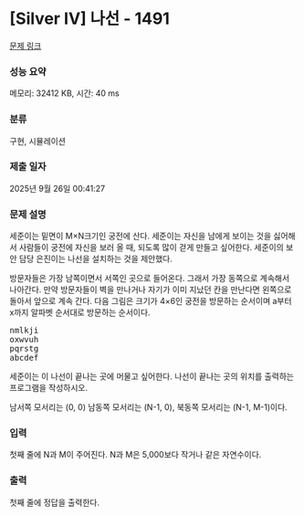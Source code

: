 # [Silver IV] 나선 - 1491 

[문제 링크](https://www.acmicpc.net/problem/1491) 

### 성능 요약

메모리: 32412 KB, 시간: 40 ms

### 분류

구현, 시뮬레이션

### 제출 일자

2025년 9월 26일 00:41:27

### 문제 설명

<p>세준이는 밑면이 M×N크기인 궁전에 산다. 세준이는 자신을 남에게 보이는 것을 싫어해서 사람들이 궁전에 자신을 보러 올 때, 되도록 많이 걷게 만들고 싶어한다. 세준이의 보안 담당 은진이는 나선을 설치하는 것을 제안했다.</p>

<p>방문자들은 가장 남쪽이면서 서쪽인 곳으로 들어온다. 그래서 가장 동쪽으로 계속해서 나아간다. 만약 방문자들이 벽을 만나거나 자기가 이미 지났던 칸을 만난다면 왼쪽으로 돌아서 앞으로 계속 간다. 다음 그림은 크기가 4×6인 궁전을 방문하는 순서이며 a부터 x까지 알파벳 순서대로 방문하는 순서이다.</p>

<pre>nmlkji
oxwvuh
pqrstg
abcdef</pre>

<p>세준이는 이 나선이 끝나는 곳에 머물고 싶어한다. 나선이 끝나는 곳의 위치를 출력하는 프로그램을 작성하시오.</p>

<p>남서쪽 모서리는 (0, 0) 남동쪽 모서리는 (N-1, 0), 북동쪽 모서리는 (N-1, M-1)이다.</p>

### 입력 

 <p>첫째 줄에 N과 M이 주어진다. N과 M은 5,000보다 작거나 같은 자연수이다.</p>

### 출력 

 <p>첫째 줄에 정답을 출력한다.</p>

